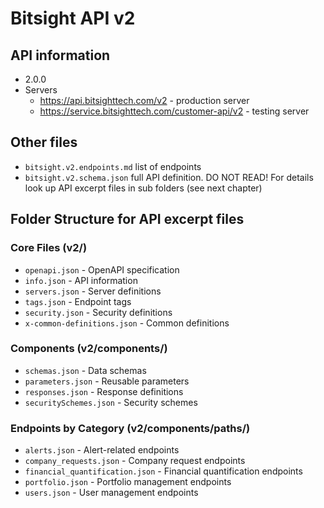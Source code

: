 # Bitsight API v2

## API information

- 2.0.0
- Servers
  - <https://api.bitsighttech.com/v2> - production server
  - <https://service.bitsighttech.com/customer-api/v2> - testing server

## Other files

- `bitsight.v2.endpoints.md` list of endpoints
- `bitsight.v2.schema.json` full API definition. DO NOT READ! For details look up API excerpt files in sub folders (see next chapter)

## Folder Structure for API excerpt files

### Core Files (v2/)

- `openapi.json` - OpenAPI specification
- `info.json` - API information
- `servers.json` - Server definitions
- `tags.json` - Endpoint tags
- `security.json` - Security definitions
- `x-common-definitions.json` - Common definitions

### Components (v2/components/)

- `schemas.json` - Data schemas
- `parameters.json` - Reusable parameters
- `responses.json` - Response definitions
- `securitySchemes.json` - Security schemes

### Endpoints by Category (v2/components/paths/)

- `alerts.json` - Alert-related endpoints
- `company_requests.json` - Company request endpoints
- `financial_quantification.json` - Financial quantification endpoints
- `portfolio.json` - Portfolio management endpoints
- `users.json` - User management endpoints
